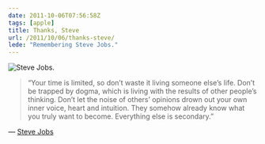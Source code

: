 ```yaml
---
date: 2011-10-06T07:56:58Z
tags: [apple]
title: Thanks, Steve
url: /2011/10/06/thanks-steve/
lede: "Remembering Steve Jobs."
---
```


![Steve Jobs.](/assets/images/steve-jobs-macintosh.jpg)

> “Your time is limited, so don’t waste it living someone else’s life. Don’t be trapped by dogma, which is living with the results of other people’s thinking. Don’t let the noise of others’ opinions drown out your own inner voice, heart and intuition. They somehow already know what you truly want to become. Everything else is secondary.”

— [Steve Jobs](https://jasonheppler.org/2011/03/13/go-be-awesome/)

